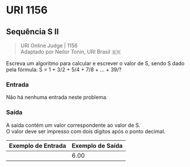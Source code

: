 ﻿# URI 1156

## Sequência S II  

>URI Online Judge | 1156  
>Adaptado por Neilor Tonin, URI Brasil :brazil:  

Escreva um algoritmo para calcular e escrever o valor de S, sendo S dado pela fórmula:  S = 1 + 3/2 + 5/4 + 7/8 + ... + 39/?

### Entrada

Não há nenhuma entrada neste problema.  

### Saída

A saída contém um valor correspondente ao valor de S.  
O valor deve ser impresso com dois dígitos após o ponto decimal.  

|Exemplo de Entrada|Exemplo de Saída|
|-|-|
||6.00|